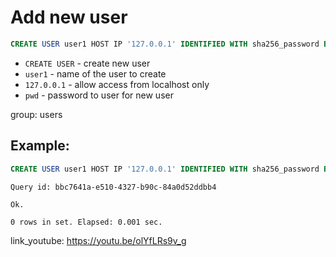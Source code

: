 # Add new user

```sql
CREATE USER user1 HOST IP '127.0.0.1' IDENTIFIED WITH sha256_password BY 'pwd';
```

- `CREATE USER` - create new user
- `user1` - name of the user to create
- `127.0.0.1` - allow access from localhost only
- `pwd` - password to user for new user

group: users

## Example: 
```sql
CREATE USER user1 HOST IP '127.0.0.1' IDENTIFIED WITH sha256_password BY 'pwd';
```
```
Query id: bbc7641a-e510-4327-b90c-84a0d52ddbb4

Ok.

0 rows in set. Elapsed: 0.001 sec.
```

link_youtube: https://youtu.be/olYfLRs9v_g
